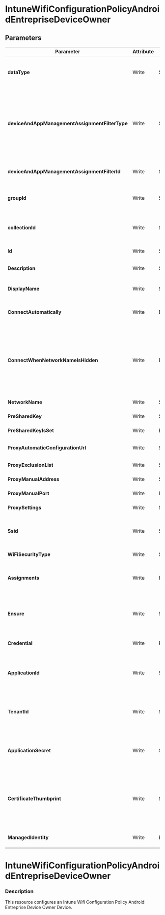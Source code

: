 ﻿# IntuneWifiConfigurationPolicyAndroidEntrepriseDeviceOwner

## Parameters

| Parameter | Attribute | DataType | Description | Allowed Values |
| --- | --- | --- | --- | --- |
| **dataType** | Write | String | The type of the target assignment. |#microsoft.graph.groupAssignmentTarget, #microsoft.graph.allLicensedUsersAssignmentTarget, #microsoft.graph.allDevicesAssignmentTarget, #microsoft.graph.exclusionGroupAssignmentTarget, #microsoft.graph.configurationManagerCollectionAssignmentTarget|
| **deviceAndAppManagementAssignmentFilterType** | Write | String | The type of filter of the target assignment i.e. Exclude or Include. Possible values are:none, include, exclude. |none, include, exclude|
| **deviceAndAppManagementAssignmentFilterId** | Write | String | The Id of the filter for the target assignment. ||
| **groupId** | Write | String | The group Id that is the target of the assignment. ||
| **collectionId** | Write | String | The collection Id that is the target of the assignment.(ConfigMgr) ||
| **Id** | Write | String | Id of the Intune policy ||
| **Description** | Write | String | Description of the Intune policy ||
| **DisplayName** | Write | String | Disaply name of the Intune policy ||
| **ConnectAutomatically** | Write | Boolean | If the network is in range, automatically connect. ||
| **ConnectWhenNetworkNameIsHidden** | Write | Boolean | Don't show this Wi-Fi network on an end-user's device in the list of available networks. The SSID will not be broadcasted. ||
| **NetworkName** | Write | String | Network name. ||
| **PreSharedKey** | Write | String | Pre shared key. ||
| **PreSharedKeyIsSet** | Write | Boolean | Pre shared key is set. ||
| **ProxyAutomaticConfigurationUrl** | Write | String | URL of the automatic proxy. ||
| **ProxyExclusionList** | Write | String | Exclusion list of the proxy. ||
| **ProxyManualAddress** | Write | String | Address of the proxy. ||
| **ProxyManualPort** | Write | UInt32 | Port of the proxy. ||
| **ProxySettings** | Write | String | Proxy setting type. |none, manual, automatic|
| **Ssid** | Write | String | Service Set Identifier. The name of the Wi-Fi connection. ||
| **WiFiSecurityType** | Write | String | Type of Wi-Fi profile. |open, wep, wpaPersonal, wpaEnterprise|
| **Assignments** | Write | InstanceArray[] | Represents the assignment to the Intune policy. ||
| **Ensure** | Write | String | Present ensures the policy exists, absent ensures it is removed. |Present, Absent|
| **Credential** | Write | PSCredential | Credentials of the Intune Admin ||
| **ApplicationId** | Write | String | Id of the Azure Active Directory application to authenticate with. ||
| **TenantId** | Write | String | Id of the Azure Active Directory tenant used for authentication. ||
| **ApplicationSecret** | Write | String | Secret of the Azure Active Directory tenant used for authentication. ||
| **CertificateThumbprint** | Write | String | Thumbprint of the Azure Active Directory application's authentication certificate to use for authentication. ||
| **ManagedIdentity** | Write | Boolean | Managed ID being used for authentication. ||


# IntuneWifiConfigurationPolicyAndroidEntrepriseDeviceOwner

### Description

This resource configures an Intune Wifi Configuration Policy Android Entreprise Device Owner Device.


